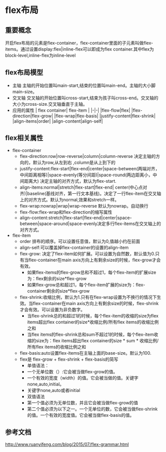 # flex布局

## 重要概念

开启flex布局的元素是flex-container，flex-container里面的子元素叫做flex-items。通过设置display:flex|inline-flex可以即成为flex container.其中flex为block-level,inline-flex为inline-level

## flex布局模型
- 主轴
    主轴的开始位置叫main-start,结束的位置叫main-end。主轴的大小脚main-size。
- 交叉轴
    交叉轴的开始位置叫cross-start,结束为孩子叫cross-end。交叉轴的大小为cross-size.交叉轴垂直于主轴。
- 应用的属性
    | flex container| flex-item |
    |-|-|
    |flex-flow|flex|
    |flex-direction|flex-grow|
    |flex-wrap|flex-basis|
    |justify-content|flex-shrink|
    |align-items|order|
    |align-content|align-self|

## flex相关属性
- flex-container
    - flex-direction:row|row-reverse|column|column-reverse 决定主轴的方向的，默认为row,从左到右 ,column是从上到下的  
    - justify-content:flex-start|flex-end|center|space-between(两端对齐，中间距离相等)|space-evenly(等分间距)|space-round(两边距离小，中间距离大) 决定主轴的对齐方式，默认为flex-start.  
    - align-items:normal|stretch|flex-start|flex-end| center(中心点对齐)|baseline(基线对齐，第一行文本基线)。决定了一行flex-item在交叉轴上的对齐方式。默认为normal,效果和stretch一样。
    - flex-wrap:nowrap|wrap|wrap-reverse 默认为nowrap。自动换行  
    - flex-flow:flex-wrap和flex-direction的缩写属性  
    - align-content:stretch|flex-start|flex-end|center|space-between|space-around|space-evenly决定多行flex-items在交叉轴上的对齐方式。
- flex-item
    - order 排布的顺序。可以设置任意值，默认为0,值越小约在前面
    - align-self:可以覆盖掉flex-container的设置的align-item
    - flex-grow: 决定了flex-item如何扩展。可以设置为自然数，默认值为0.只有当flex-container在main axis方向上有剩余size的时候，flex-grow才会有效。
        - 如果flex-items的flex-grow总和不超过1，每个flex-item的扩展size为：flex剩余的size*flex-grow
        - 如果flex-grow总和超过1，每个flex-item扩展的size为：flex-container剩余的size*flex-grow
    - flex-shrink:收缩比例，默认为1.只有在flex-wrap设置为不换行的情况下生效。当flex-container在main axis方向上有剩余size的时候，flex-shrink才会有效。可以设置为非负数字。
        - 当flex-shrink总的和超过1的时候，每个flex-item的收缩的size为flex items超出flex container的size*收缩比例/所有flex items的收缩比例之和
        - 当flex items的flex-shrink总和sum不超过1的时候，每个flex-item收缩的size为：flex items超出flex container的size \* sum \* 收缩比例/所有flex items的收缩比例之和
    - flex-basis:auto设置flex-items在主轴上面的base-size。默认为100.
    - flex是 flex-grow + flex-shrink + flex-basis的简写
        - 单值语法：
        - 一个无单位数（<number>）:它会被当做flex-grow的值。
        - 一个有效的宽度（width）的值。它会被当做<flex-basis>的值。关键字none,auto,initial。
        - 关键字none,auto或者initial
        - 双值语法
        - 第一个值必须为无单位数，并且它会被当做flex-grow的值
        - 第二个值必须为以下之一。一个无单位的数，它会被当做flex-shrink的值。一个有效的宽度值。它会被当做flex-basis的值。


## 参考文档
http://www.ruanyifeng.com/blog/2015/07/flex-grammar.html


